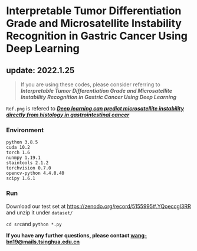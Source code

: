 # Interpretable Tumor Differentiation Grade and Microsatellite Instability Recognition in Gastric Cancer Using Deep Learning

## update: 2022.1.25

> If you are using these codes, please consider referring to ***Interpretable Tumor Differentiation Grade and Microsatellite Instability Recognition in Gastric Cancer Using Deep Learning***

`Ref.png` is refered to [***Deep learning can predict microsatellite instability directly from histology in gastrointestinal cancer***](https://www.nature.com/articles/s41591-019-0462-y)

### Environment

```
python 3.8.5
cuda 10.2
torch 1.6
nunmpy 1.19.1
staintools 2.1.2
torchvision 0.7.0
opencv-python 4.4.0.40
scipy 1.6.1
```

### Run

Download our test set at https://zenodo.org/record/5155995#.YQoeccgl3RR and unzip it under `dataset/`

`cd src`and `python *.py`



**If you have any further questions, please contact wang-bn19@mails.tsinghua.edu.cn**
